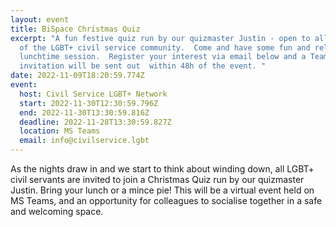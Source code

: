```yaml
---
layout: event
title: BiSpace Christmas Quiz
excerpt: "A fun festive quiz run by our quizmaster Justin - open to all members
  of the LGBT+ civil service community.  Come and have some fun and relax over a
  lunchtime session.  Register your interest via email below and a Teams
  invitation will be sent out  within 48h of the event. "
date: 2022-11-09T18:20:59.774Z
event:
  host: Civil Service LGBT+ Network
  start: 2022-11-30T12:30:59.796Z
  end: 2022-11-30T13:30:59.816Z
  deadline: 2022-11-28T13:30:59.827Z
  location: MS Teams
  email: info@civilservice.lgbt
---
```

A﻿s the nights draw in and we start to think about winding down, all LGBT+ civil servants are invited to join a Christmas Quiz run by our quizmaster Justin.  Bring your lunch or a mince pie! This will be a virtual event held on MS Teams, and an opportunity for colleagues to socialise together in a safe and welcoming space.
